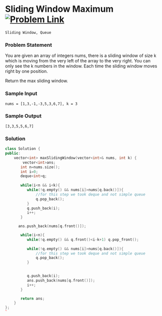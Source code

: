 # Sliding Window Maximum[![Problem Link](https://img.shields.io/badge/-LeetCode-FFA116?style=for-the-badge&logo=LeetCode&logoColor=black)](https://leetcode.com/problems/sliding-window-maximum/)

```
Sliding Window, Queue
``` 
### Problem Statement 

You are given an array of integers nums, there is a sliding window of size k which is moving from the very left of the array to the very right. You can only see the k numbers in the window. Each time the sliding window moves right by one position.

Return the max sliding window.

### Sample Input
```
nums = [1,3,-1,-3,5,3,6,7], k = 3
```
### Sample Output
```
[3,3,5,5,6,7]
```

### Solution
```cpp
class Solution {
public:
    vector<int> maxSlidingWindow(vector<int>& nums, int k) {
        vector<int>ans;
       int n=nums.size();
       int i=0;
       deque<int>q;
      
       while(i<n && i<k){
          while(!q.empty() && nums[i]>nums[q.back()]){
              //for this step we took deque and not simple queue
              q.pop_back();
          }
          q.push_back(i);
          i++;
       }

      ans.push_back(nums[q.front()]);

       while(i<n){
          while(!q.empty() && q.front()<i-k+1) q.pop_front();
          
          while(!q.empty() && nums[i]>nums[q.back()]){
              //for this step we took deque and not simple queue
              q.pop_back();
          }
          

          q.push_back(i);
          ans.push_back(nums[q.front()]);
          i++;
       }

       return ans;
    }
};
`
